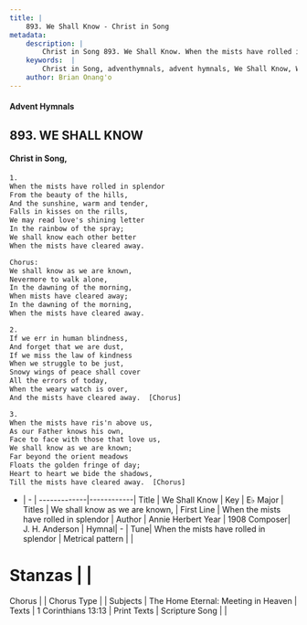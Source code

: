 ```yaml
---
title: |
    893. We Shall Know - Christ in Song
metadata:
    description: |
        Christ in Song 893. We Shall Know. When the mists have rolled in splendor From the beauty of the hills, And the sunshine, warm and tender, Falls in kisses on the rills, We may read love's shining letter In the rainbow of the spray; We shall know each other better When the mists have cleared away. Chorus: We shall know as we are known, Nevermore to walk alone, In the dawning of the morning, When mists have cleared away; In the dawning of the morning, When the mists have cleared away.
    keywords:  |
        Christ in Song, adventhymnals, advent hymnals, We Shall Know, When the mists have rolled in splendor. We shall know as we are known,
    author: Brian Onang'o
---
```


#### Advent Hymnals
## 893. WE SHALL KNOW
####  Christ in Song,

```txt
1.
When the mists have rolled in splendor
From the beauty of the hills,
And the sunshine, warm and tender,
Falls in kisses on the rills,
We may read love's shining letter
In the rainbow of the spray;
We shall know each other better
When the mists have cleared away.

Chorus:
We shall know as we are known,
Nevermore to walk alone,
In the dawning of the morning,
When mists have cleared away;
In the dawning of the morning,
When the mists have cleared away.

2.
If we err in human blindness,
And forget that we are dust,
If we miss the law of kindness
When we struggle to be just,
Snowy wings of peace shall cover
All the errors of today,
When the weary watch is over,
And the mists have cleared away.  [Chorus]

3.
When the mists have ris'n above us,
As our Father knows his own, 
Face to face with those that love us,
We shall know as we are known;
Far beyond the orient meadows 
Floats the golden fringe of day;
Heart to heart we bide the shadows,
Till the mists have cleared away.  [Chorus]


```

- |   -  |
-------------|------------|
Title | We Shall Know |
Key | E♭ Major |
Titles | We shall know as we are known, |
First Line | When the mists have rolled in splendor |
Author | Annie Herbert
Year | 1908
Composer| J. H. Anderson |
Hymnal|  - |
Tune| When the mists have rolled in splendor |
Metrical pattern | |
# Stanzas |  |
Chorus |  |
Chorus Type |  |
Subjects | The Home Eternal: Meeting in Heaven |
Texts | 1 Corinthians 13:13 |
Print Texts | 
Scripture Song |  |
    

